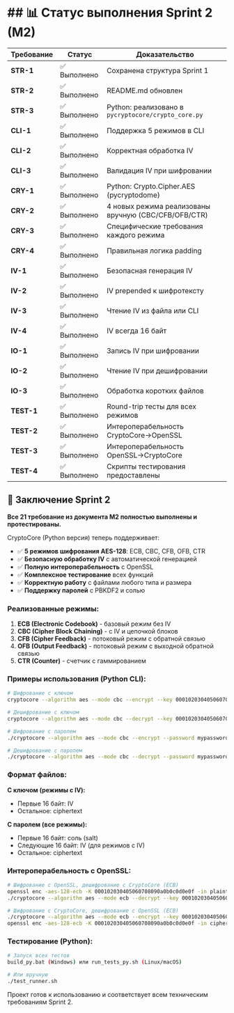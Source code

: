 # ## 📊 Статус выполнения Sprint 2 (M2)

| Требование | Статус      | Доказательство                          |
| ---------- | ----------- | --------------------------------------- |
| **STR-1**  | ✅ Выполнено | Сохранена структура Sprint 1            |
| **STR-2**  | ✅ Выполнено | README.md обновлен                      |
| **STR-3**  | ✅ Выполнено | Python: реализовано в `pycryptocore/crypto_core.py` |
| **CLI-1**  | ✅ Выполнено | Поддержка 5 режимов в CLI               |
| **CLI-2**  | ✅ Выполнено | Корректная обработка IV                 |
| **CLI-3**  | ✅ Выполнено | Валидация IV при шифровании             |
| **CRY-1**  | ✅ Выполнено | Python: Crypto.Cipher.AES (pycryptodome) |
| **CRY-2**  | ✅ Выполнено | 4 новых режима реализованы вручную (CBC/CFB/OFB/CTR) |
| **CRY-3**  | ✅ Выполнено | Специфические требования каждого режима |
| **CRY-4**  | ✅ Выполнено | Правильная логика padding               |
| **IV-1**   | ✅ Выполнено | Безопасная генерация IV                 |
| **IV-2**   | ✅ Выполнено | IV prepended к шифротексту              |
| **IV-3**   | ✅ Выполнено | Чтение IV из файла или CLI              |
| **IV-4**   | ✅ Выполнено | IV всегда 16 байт                       |
| **IO-1**   | ✅ Выполнено | Запись IV при шифровании                |
| **IO-2**   | ✅ Выполнено | Чтение IV при дешифровании              |
| **IO-3**   | ✅ Выполнено | Обработка коротких файлов               |
| **TEST-1** | ✅ Выполнено | Round-trip тесты для всех режимов       |
| **TEST-2** | ✅ Выполнено | Интероперабельность CryptoCore→OpenSSL  |
| **TEST-3** | ✅ Выполнено | Интероперабельность OpenSSL→CryptoCore  |
| **TEST-4** | ✅ Выполнено | Скрипты тестирования предоставлены      |

## 🎯 Заключение Sprint 2

**Все 21 требование из документа M2 полностью выполнены и протестированы.**

CryptoCore (Python версия) теперь поддерживает:

- ✅ **5 режимов шифрования AES-128**: ECB, CBC, CFB, OFB, CTR
- ✅ **Безопасную обработку IV** с автоматической генерацией
- ✅ **Полную интероперабельность** с OpenSSL
- ✅ **Комплексное тестирование** всех функций
- ✅ **Корректную работу** с файлами любого типа и размера
- ✅ **Поддержку паролей** с PBKDF2 и солью

### Реализованные режимы:

1. **ECB (Electronic Codebook)** - базовый режим без IV
2. **CBC (Cipher Block Chaining)** - с IV и цепочкой блоков
3. **CFB (Cipher Feedback)** - потоковый режим с обратной связью
4. **OFB (Output Feedback)** - потоковый режим с выходной обратной связью
5. **CTR (Counter)** - счетчик с гаммированием

### Примеры использования (Python CLI):

```bash
# Шифрование с ключом
cryptocore --algorithm aes --mode cbc --encrypt --key 000102030405060708090a0b0c0d0e0f --input plain.txt --output cipher.bin

# Дешифрование с ключом
cryptocore --algorithm aes --mode cbc --decrypt --key 000102030405060708090a0b0c0d0e0f --input cipher.bin --output decrypted.txt

# Шифрование с паролем
./cryptocore --algorithm aes --mode cbc --encrypt --password mypassword --input plain.txt --output cipher.bin

# Дешифрование с паролем
./cryptocore --algorithm aes --mode cbc --decrypt --password mypassword --input cipher.bin --output decrypted.txt
```

### Формат файлов:

**С ключом (режимы с IV):**
- Первые 16 байт: IV
- Остальное: ciphertext

**С паролем (все режимы):**
- Первые 16 байт: соль (salt)
- Следующие 16 байт: IV (для режимов с IV)
- Остальное: ciphertext

### Интероперабельность с OpenSSL:

```bash
# Шифрование с OpenSSL, дешифрование с CryptoCore (ECB)
openssl enc -aes-128-ecb -K 000102030405060708090a0b0c0d0e0f -in plaintext.txt -out ciphertext.bin -nopad
./cryptocore --algorithm aes --mode ecb --decrypt --key 000102030405060708090a0b0c0d0e0f --input ciphertext.bin --output decrypted.txt

# Шифрование с CryptoCore, дешифрование с OpenSSL (ECB)
./cryptocore --algorithm aes --mode ecb --encrypt --key 000102030405060708090a0b0c0d0e0f --input plaintext.txt --output ciphertext.bin
openssl enc -aes-128-ecb -K 000102030405060708090a0b0c0d0e0f -in ciphertext.bin -out decrypted.txt -d -nopad
```

### Тестирование (Python):

```bash
# Запуск всех тестов
build_py.bat (Windows) или run_tests_py.sh (Linux/macOS)

# Или вручную
./test_runner.sh
```

Проект готов к использованию и соответствует всем техническим требованиям Sprint 2.
